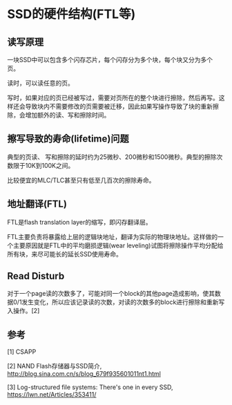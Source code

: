 # SSD的硬件结构(FTL等)

## 读写原理

一块SSD中可以包含多个闪存芯片，每个闪存分为多个块，每个块又分为多个页。

读时，可以读任意的页。

写时，如果对应的页已经被写过，需要对页所在的整个块进行擦除，然后再写。这样还会导致块内不需要修改的页需要被迁移，因此如果写操作导致了块的重新擦除，会增加额外的读、写和擦除时间。

## 擦写导致的寿命(lifetime)问题

典型的页读、 写和擦除的延时约为25微秒、200微秒和1500微秒。典型的擦除次数限于10K到100K之间。

比较便宜的MLC/TLC甚至只有低至几百次的擦除寿命。

## 地址翻译(FTL)

FTL是flash translation layer的缩写，即闪存翻译层。

FTL主要负责将暴露给上层的逻辑块地址，翻译为实际的物理块地址。这样做的一个主要原因就是FTL中的平均磨损逻辑(wear leveling)试图将擦除操作平均分配给所有块，来尽可能长的延长SSD使用寿命。

## Read Disturb

对于一个page读的次数多了，可能对同一个block的其他page造成影响，使其数据0/1发生变化，所以应该记录读的次数，对读的次数多的block进行擦除和重新写入操作。[2]

## 参考
[1] CSAPP

[2] NAND Flash存储器与SSD简介, http://blog.sina.com.cn/s/blog_679f935601011nt1.html

[3] Log-structured file systems: There's one in every SSD, https://lwn.net/Articles/353411/

